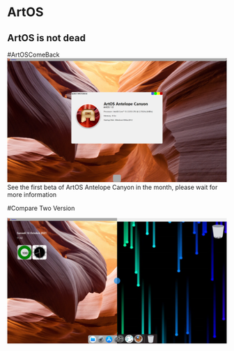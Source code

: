 # ArtOS
## ArtOS is not dead
#ArtOSComeBack
![DevState](/77B6E267-8A36-4E69-9690-D1EFECC1FFE2.png)
See the first beta of ArtOS Antelope Canyon in the month, please wait for more information

#Compare Two Version

[![Compare ArtOS Versions](/compare.PNG)](http://artos.infinityfreeapp.com/comparaison/)
